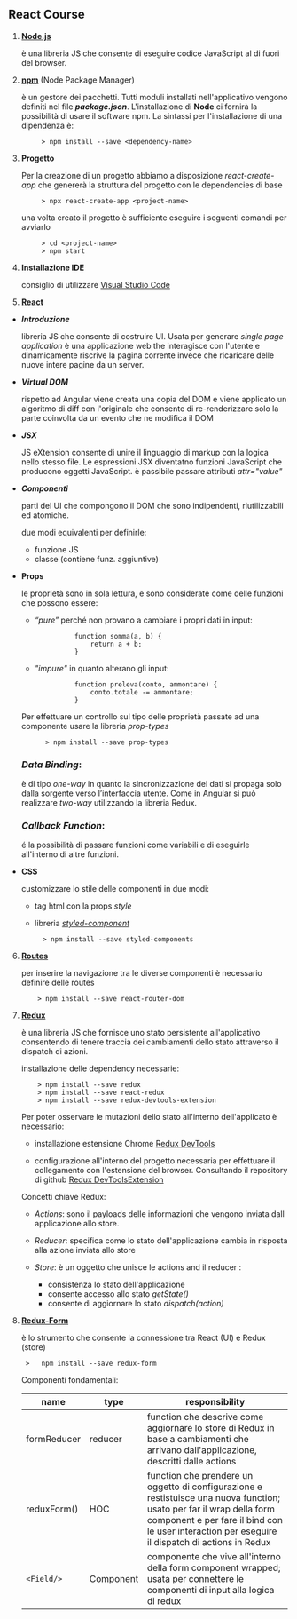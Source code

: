 ## React Course

1. [**Node.js**](https://nodejs.org/it/)
		
	è una libreria JS che consente di eseguire codice JavaScript al di fuori del browser.

2. [**npm**](https://www.npmjs.com/) (Node Package Manager)
	
	è un gestore dei pacchetti. Tutti moduli installati nell'applicativo vengono definiti nel file ***package.json***. 
	L'installazione di **Node** ci fornirà la possibilità di usare il software npm.
	La sintassi per l'installazione di una dipendenza è:

			> npm install --save <dependency-name>

3. **Progetto**

	Per la creazione di un progetto abbiamo a disposizione _react-create-app_ che genererà la struttura del progetto con le dependencies di base
	
	
			> npx react-create-app <project-name>

  	una volta creato il progetto è sufficiente eseguire i seguenti comandi per avviarlo
	
			> cd <project-name>
			> npm start

4. **Installazione IDE**

	consiglio di utilizzare [Visual Studio Code](https://code.visualstudio.com/download)

5. [**React**](https://reactjs.org/)

+  ***Introduzione***

	libreria JS che consente di costruire UI. Usata per generare *single page application*
	è una applicazione web the interagisce con l'utente e dinamicamente riscrive la pagina corrente invece che ricaricare delle nuove intere pagine da un server.
	
+ ***Virtual DOM***
    		
     rispetto ad Angular viene creata una copia del DOM e viene applicato un algoritmo di diff con l'originale che consente di re-renderizzare solo la parte coinvolta da un evento che ne modifica il DOM 
    	

+ ***JSX***
   		
   	JS eXtension consente di unire il linguaggio di markup con la logica nello stesso file. Le espressioni JSX diventatno funzioni JavaScript che producono oggetti JavaScript. è passibile passare attributi _*attr="value"*_

+ ***Componenti***

   	parti del UI che compongono il DOM che sono indipendenti, riutilizzabili ed atomiche.
		
	due modi equivalenti per definirle:
		
	- funzione JS
   	- classe (contiene funz. aggiuntive)

+ **Props**

	le proprietà sono in sola lettura, e sono considerate come delle funzioni che possono essere:
 
 	- *“pure”* perché non provano a cambiare i propri dati in input:

   					function somma(a, b) {
   						return a + b;
				    }

	- *"impure"* in quanto alterano gli input:

					function preleva(conto, ammontare) {
						conto.totale -= ammontare;
					}

	Per effettuare un controllo sul tipo delle proprietà passate ad una componente usare la libreria *prop-types*

			> npm install --save prop-types
				
	### *Data Binding*:
	 è di tipo *one-way* in quanto la sincronizzazione dei dati si propaga solo dalla sorgente verso l’interfaccia utente. Come in Angular si può realizzare *two-way* utilizzando la libreria Redux.

	 ### *Callback Function*:

	é la possibilità di passare funzioni come variabili e di eseguirle all'interno di altre funzioni.

+  **CSS** 
	
	customizzare lo stile delle componenti in due modi:

	- tag html con la props *style*
	- libreria [*styled-component*](https://www.styled-components.com/)

			> npm install --save styled-components

6.	[**Routes**](https://reacttraining.com/react-router/web/guides/quick-start)

	per inserire la navigazione tra le diverse componenti è necessario definire delle routes
	
			> npm install --save react-router-dom

7. 	[**Redux**](https://redux.js.org/)

	è una libreria JS che fornisce uno stato persistente all'applicativo consentendo di tenere traccia dei cambiamenti dello stato attraverso il dispatch di azioni. 

  	installazione delle dependency necessarie:
	
			> npm install --save redux
			> npm install --save react-redux
			> npm install --save redux-devtools-extension

  	Per poter osservare le mutazioni dello stato all'interno dell'applicato è necessario:
	- installazione estensione Chrome [Redux DevTools](https://chrome.google.com/webstore/detail/redux-devtools/lmhkpmbekcpmknklioeibfkpmmfibljd?hl=en)

	- configurazione all'interno del progetto necessaria per effettuare il collegamento con l'estensione del browser. Consultando il repository di github [Redux DevToolsExtension](https://github.com/zalmoxisus/redux-devtools-extension)

	Concetti chiave Redux:

	- *Actions*: sono il payloads delle informazioni che vengono inviata dall applicazione allo store.

	- *Reducer*: specifica come lo stato dell'applicazione cambia in risposta alla azione inviata allo store

	- *Store*: è un oggetto che unisce le actions and il reducer :

		-	consistenza lo stato dell'applicazione
		-	consente accesso allo stato _getState()_
		-	consente di aggiornare lo stato _dispatch(action)_

8. [**Redux-Form**](https://redux-form.com/8.2.2/)

	è lo strumento che consente la connessione tra React (UI) e Redux (store)

		>	npm install --save redux-form

	Componenti fondamentali:

	| name | type	| responsibility |
	|------|--------|----------------|
	| formReducer | reducer |	function che descrive come aggiornare lo store di Redux in base a cambiamenti che arrivano dall'applicazione, descritti dalle actions |
	| reduxForm() | HOC| function che prendere un oggetto di configurazione e restistuisce una nuova function; usato per far il wrap della form component e per fare il bind con le user interaction per eseguire il dispatch di actions in Redux |
	| `<Field/>` | Component |	componente che vive all'interno della form component wrapped; usata per connettere le componenti di input alla logica di redux |


